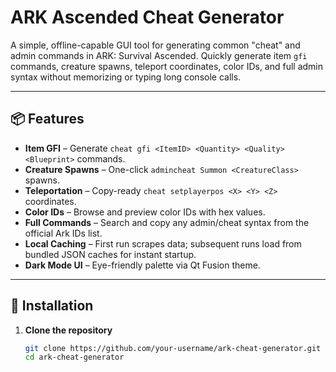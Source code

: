 # ARK Ascended Cheat Generator

A simple, offline-capable GUI tool for generating common "cheat" and admin commands in ARK: Survival Ascended. Quickly generate item `gfi` commands, creature spawns, teleport coordinates, color IDs, and full admin syntax without memorizing or typing long console calls.

---

## 📦 Features

- **Item GFI**  – Generate `cheat gfi <ItemID> <Quantity> <Quality> <Blueprint>` commands.  
- **Creature Spawns** – One-click `admincheat Summon <CreatureClass>` spawns.  
- **Teleportation** – Copy-ready `cheat setplayerpos <X> <Y> <Z>` coordinates.  
- **Color IDs** – Browse and preview color IDs with hex values.  
- **Full Commands** – Search and copy any admin/cheat syntax from the official Ark IDs list.  
- **Local Caching** – First run scrapes data; subsequent runs load from bundled JSON caches for instant startup.  
- **Dark Mode UI** – Eye-friendly palette via Qt Fusion theme.  

---

## 🚀 Installation

1. **Clone the repository**
   ```bash
   git clone https://github.com/your-username/ark-cheat-generator.git
   cd ark-cheat-generator
